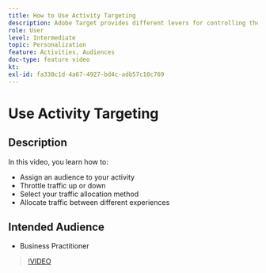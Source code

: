 ```yaml
---
title: How to Use Activity Targeting
description: Adobe Target provides different levers for controlling the experiences shown to different audiences when an activity goes live. Learn how to control who sees what by using audiences and traffic allocation.
role: User
level: Intermediate
topic: Personalization
feature: Activities, Audiences
doc-type: feature video
kt:
exl-id: fa330c1d-4a67-4927-bd4c-adb57c10c769
---
```

# Use Activity Targeting

## Description

In this video, you learn how to:

* Assign an audience to your activity
* Throttle traffic up or down
* Select your traffic allocation method
* Allocate traffic between different experiences

## Intended Audience

* Business Practitioner

>[!VIDEO](https://video.tv.adobe.com/v/17385/?quality=12)

